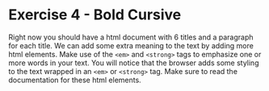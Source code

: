 # Exercise 4 - Bold Cursive

Right now you should have a html document with 6 titles and a paragraph for each title.
We can add some extra meaning to the text by adding more html elements. Make use of the `<em>` and `<strong>` tags to emphasize one or more words in your text. You will notice that the browser adds some styling to the text wrapped in an `<em>` or `<strong>` tag. Make sure to read the documentation for these html elements.